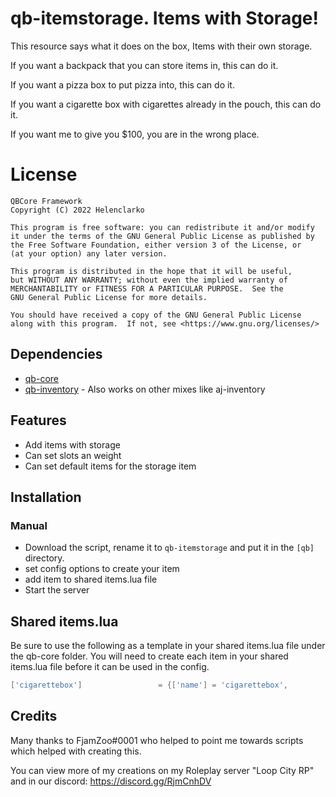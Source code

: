 # qb-itemstorage. Items with Storage!
This resource says what it does on the box, Items with their own storage.

If you want a backpack that you can store items in, this can do it.

If you want a pizza box to put pizza into, this can do it.

If you want a cigarette box with cigarettes already in the pouch, this can do it.

If you want me to give you $100, you are in the wrong place.

# License

    QBCore Framework
    Copyright (C) 2022 Helenclarko

    This program is free software: you can redistribute it and/or modify
    it under the terms of the GNU General Public License as published by
    the Free Software Foundation, either version 3 of the License, or
    (at your option) any later version.

    This program is distributed in the hope that it will be useful,
    but WITHOUT ANY WARRANTY; without even the implied warranty of
    MERCHANTABILITY or FITNESS FOR A PARTICULAR PURPOSE.  See the
    GNU General Public License for more details.

    You should have received a copy of the GNU General Public License
    along with this program.  If not, see <https://www.gnu.org/licenses/>

## Dependencies
- [qb-core](https://github.com/qbcore-framework/qb-core)
- [qb-inventory](https://github.com/qbcore-framework/qb-inventory) - Also works on other mixes like aj-inventory

## Features
- Add items with storage
- Can set slots an weight
- Can set default items for the storage item

## Installation
### Manual
- Download the script, rename it to `qb-itemstorage` and put it in the `[qb]` directory.
- set config options to create your item
- add item to shared items.lua file
- Start the server

## Shared items.lua
Be sure to use the following as a template in your shared items.lua file under the qb-core folder.
You will need to create each item in your shared items.lua file before it can be used in the config.

```lua
['cigarettebox'] 				 = {['name'] = 'cigarettebox', 			  	  	['label'] = 'Cigarette Box', 			['weight'] = 13, 		['type'] = 'item', 		['image'] = '69-brand-pack.png', 		['unique'] = true, 		['useable'] = true, 	['shouldClose'] = true,    ['combinable'] = nil,   ['description'] = 'A cigarette box for holding cigarettes'},
```

## Credits
Many thanks to FjamZoo#0001 who helped to point me towards scripts which helped with creating this.

You can view more of my creations on my Roleplay server "Loop City RP" and in our discord: https://discord.gg/RjmCnhDV
